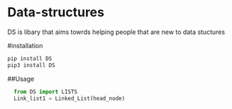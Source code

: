 # Data-structures 
DS is libary that aims towrds helping people that are new to data stuctures

#installation
```bash
pip install DS
pip3 install DS
```
##Usage
```python 
  from DS import LISTS
  Link_list1 = Linked_List(head_node)
```

